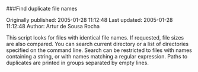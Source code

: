 ###Find duplicate file names

Originally published: 2005-01-28 11:12:48
Last updated: 2005-01-28 11:12:48
Author: Artur de Sousa Rocha

This script looks for files with identical file names. If requested, file sizes are also compared. You can search current directory or a list of directories specified on the command line. Search can be restricted to files with names containing a string, or with names matching a regular expression. Paths to duplicates are printed in groups separated by empty lines.